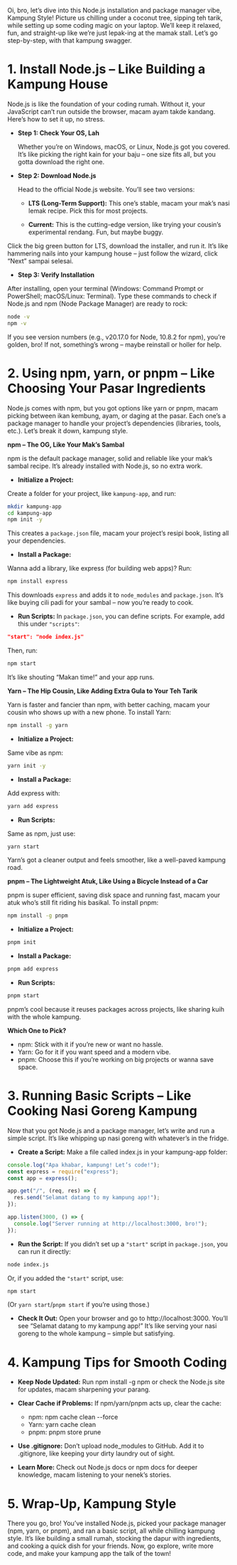 Oi, bro, let’s dive into this Node.js installation and package manager vibe, Kampung Style! Picture us chilling under a coconut tree, sipping teh tarik, while setting up some coding magic on your laptop. We’ll keep it relaxed, fun, and straight-up like we’re just lepak-ing at the mamak stall. Let’s go step-by-step, with that kampung swagger.

# 1. Install Node.js – Like Building a Kampung House

Node.js is like the foundation of your coding rumah. Without it, your JavaScript can’t run outside the browser, macam ayam takde kandang. Here’s how to set it up, no stress.

* **Step 1: Check Your OS, Lah**

  Whether you’re on Windows, macOS, or Linux, Node.js got you covered. It’s like picking the right kain for your baju – one size fits all, but you gotta download the right one.

* **Step 2: Download Node.js**

  Head to the official Node.js website. You’ll see two versions:

   * **LTS (Long-Term Support):** This one’s stable, macam your mak’s nasi lemak recipe. Pick this for most projects.
  
   * **Current:** This is the cutting-edge version, like trying your cousin’s experimental rendang. Fun, but maybe buggy.

Click the big green button for LTS, download the installer, and run it. It’s like hammering nails into your kampung house – just follow the wizard, click “Next” sampai selesai.

  * **Step 3: Verify Installation**

After installing, open your terminal (Windows: Command Prompt or PowerShell; macOS/Linux: Terminal). Type these commands to check if Node.js and npm (Node Package Manager) are ready to rock:

```bash
node -v
npm -v
```

If you see version numbers (e.g., v20.17.0 for Node, 10.8.2 for npm), you’re golden, bro! If not, something’s wrong – maybe reinstall or holler for help.

# 2. Using npm, yarn, or pnpm – Like Choosing Your Pasar Ingredients

Node.js comes with npm, but you got options like yarn or pnpm, macam picking between ikan kembung, ayam, or daging at the pasar. Each one’s a package manager to handle your project’s dependencies (libraries, tools, etc.). Let’s break it down, kampung style.

**npm – The OG, Like Your Mak’s Sambal**

npm is the default package manager, solid and reliable like your mak’s sambal recipe. It’s already installed with Node.js, so no extra work.

* **Initialize a Project:**

Create a folder for your project, like `kampung-app`, and run:

```bash
mkdir kampung-app
cd kampung-app
npm init -y
```

This creates a `package.json` file, macam your project’s resipi book, listing all your dependencies.

* **Install a Package:**

Wanna add a library, like express (for building web apps)? Run:

```bash
npm install express
```

This downloads `express` and adds it to `node_modules` and `package.json`. It’s like buying cili padi for your sambal – now you’re ready to cook.

* **Run Scripts:**
In `package.json`, you can define scripts. For example, add this under `"scripts"`:

```json
"start": "node index.js"
```

Then, run:

```bash
npm start
```

It’s like shouting “Makan time!” and your app runs.

**Yarn – The Hip Cousin, Like Adding Extra Gula to Your Teh Tarik**

Yarn is faster and fancier than npm, with better caching, macam your cousin who shows up with a new phone. To install Yarn:

```bash
npm install -g yarn
```

* **Initialize a Project:**

Same vibe as npm:

```bash
yarn init -y
```

* **Install a Package:**

Add express with:

```bash
yarn add express
```

* **Run Scripts:**

Same as npm, just use:

```bash
yarn start
```

Yarn’s got a cleaner output and feels smoother, like a well-paved kampung road.

**pnpm – The Lightweight Atuk, Like Using a Bicycle Instead of a Car**

pnpm is super efficient, saving disk space and running fast, macam your atuk who’s still fit riding his basikal. To install pnpm:

```bash
npm install -g pnpm
```

* **Initialize a Project:**

```bash
pnpm init
```

* **Install a Package:**

```bash
pnpm add express
```

* **Run Scripts:**

```bash
pnpm start
```

pnpm’s cool because it reuses packages across projects, like sharing kuih with the whole kampung.

**Which One to Pick?**

* npm: Stick with it if you’re new or want no hassle.
* Yarn: Go for it if you want speed and a modern vibe.
* pnpm: Choose this if you’re working on big projects or wanna save space.

# 3. Running Basic Scripts – Like Cooking Nasi Goreng Kampung
Now that you got Node.js and a package manager, let’s write and run a simple script. It’s like whipping up nasi goreng with whatever’s in the fridge.

* **Create a Script:**
Make a file called index.js in your kampung-app folder:

```javascript
console.log("Apa khabar, kampung! Let’s code!");
const express = require("express");
const app = express();

app.get("/", (req, res) => {
  res.send("Selamat datang to my kampung app!");
});

app.listen(3000, () => {
  console.log("Server running at http://localhost:3000, bro!");
});
```

* **Run the Script:**
If you didn’t set up a `"start"` script in `package.json`, you can run it directly:

```bash
node index.js
```

Or, if you added the `"start"` script, use:

```bash
npm start
```

(Or `yarn start`/`pnpm start` if you’re using those.)

* **Check It Out:**
Open your browser and go to http://localhost:3000. You’ll see “Selamat datang to my kampung app!” It’s like serving your nasi goreng to the whole kampung – simple but satisfying.

# 4. Kampung Tips for Smooth Coding

* **Keep Node Updated:** Run npm install -g npm or check the Node.js site for updates, macam sharpening your parang.

* **Clear Cache if Problems:** If npm/yarn/pnpm acts up, clear the cache:
  * npm: npm cache clean --force
  * Yarn: yarn cache clean
  * pnpm: pnpm store prune

* **Use .gitignore:** Don’t upload node_modules to GitHub. Add it to .gitignore, like keeping your dirty laundry out of sight.

* **Learn More:** Check out Node.js docs or npm docs for deeper knowledge, macam listening to your nenek’s stories.

# 5. Wrap-Up, Kampung Style

There you go, bro! You’ve installed Node.js, picked your package manager (npm, yarn, or pnpm), and ran a basic script, all while chilling kampung style. It’s like building a small rumah, stocking the dapur with ingredients, and cooking a quick dish for your friends. Now, go explore, write more code, and make your kampung app the talk of the town!

